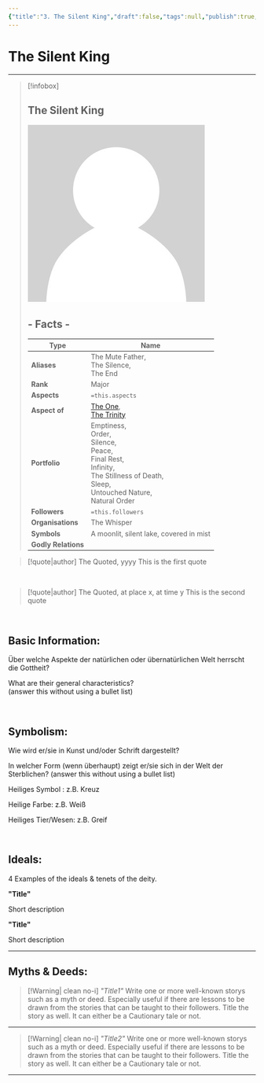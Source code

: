 ```yaml
---
{"title":"3. The Silent King","draft":false,"tags":null,"publish":true,"name":"The Silent King","aliases":"The Mute Father,<br>The Silence,<br>The End","organisations":"The Whisper","rank":"Major","symbol":"A moonlit, silent lake, covered in mist","portfolio":"Emptiness,<br>Order,<br>Silence,<br>Peace,<br>Final Rest,<br>Infinity,<br>The Stillness of Death,<br>Sleep,<br>Untouched Nature,<br>Natural Order","followers":"","relations":"She Who Weeps (Ally)","path":"3. Gods & Religion/4. The Nine/3. The Silent King.md","permalink":"/3-gods-and-religion/4-the-nine/3-the-silent-king/","PassFrontmatter":true}
---
```


# The Silent King
---
> [!infobox]
> 
> 
> ## **The Silent King**
> 
> ![../../../NPC_Placeholder.jpg](../../NPC_Placeholder.jpg)
> 
> ## - Facts -
> | Type | Name |
> | ---- | ---- |
> | **Aliases** | The Mute Father,<br>The Silence,<br>The End |
> | **Rank** | Major |
> | **Aspects** | `=this.aspects` |
> | **Aspect of** | [The One](../2.%20Ekh'neth%20-%20The%20One%20True%20God/1.%20The%20One.md), <br>[The Trinity](../3.%20The%20Trinity/1.%20Treysh'neth'ar%20-%20The%20Trinity.md) |
> | **Portfolio** | Emptiness,<br>Order,<br>Silence,<br>Peace,<br>Final Rest,<br>Infinity,<br>The Stillness of Death,<br>Sleep,<br>Untouched Nature,<br>Natural Order |
> | **Followers** | `=this.followers` |
> | **Organisations** | The Whisper |
> | **Symbols** | A moonlit, silent lake, covered in mist |
> | **Godly Relations** |  |


> [!quote|author] The Quoted, yyyy
> This is the first quote

<br>

> [!quote|author] The Quoted, at place x, at time y
> This is the second quote

<br>

## Basic Information:
Über welche Aspekte der natürlichen oder übernatürlichen Welt herrscht die Gottheit?

What are their general characteristics?  
(answer this without using a bullet list)

<br>

## Symbolism:
Wie wird er/sie in Kunst und/oder Schrift dargestellt?

In welcher Form (wenn überhaupt) zeigt er/sie sich in der Welt der Sterblichen?
(answer this without using a bullet list)

Heiliges Symbol : z.B. Kreuz

Heilige Farbe: z.B. Weiß

Heiliges Tier/Wesen: z.B. Greif

<br>

## Ideals:
4 Examples of the ideals & tenets of the deity.

**"Title"**

Short description

**"Title"**

Short description

---

## Myths & Deeds:
>[!Warning| clean no-i] *"Title1"*
> Write one or more well-known storys such as a myth or deed. Especially useful if there are lessons to be drawn from the stories that can be taught to their followers. Title the story as well. It can either be a Cautionary tale or not.
---
>[!Warning| clean no-i] *"Title2"*
> Write one or more well-known storys such as a myth or deed. Especially useful if there are lessons to be drawn from the stories that can be taught to their followers. Title the story as well. It can either be a Cautionary tale or not.
---